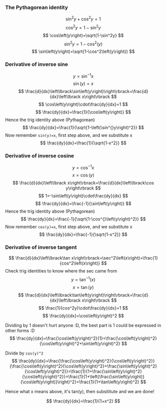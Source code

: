 ### The Pythagorean identity
  
$$ \sin^2y+\cos^2y=1 $$
$$ \cos^2y=1-\sin^2y $$
$$ \cos\left(y\right)=\sqrt{1-\sin^2y} $$
$$ \sin^2y=1-\cos^2\left(y\right) $$
$$ \sin\left(y\right)=\sqrt{1-\cos^2\left(y\right)} $$


### Derivative of inverse sine

$$ y=\sin^{-1}x $$
$$ \sin\left(y\right)=x $$
$$ \frac{d}{dx}\left\lbrack\sin\left(y\right)\right\rbrack=\frac{d}{dx}\left\lbrack x\right\rbrack $$
$$ \cos\left(y\right)\cdot\frac{dy}{dx}=1 $$
$$ \frac{dy}{dx}=\frac{1}{\cos\left(y\right)} $$
Hence the trig identity above (Pythagorean)
$$ \frac{dy}{dx}=\frac{1}{\sqrt{1-\left(\sin^{}y\right)^2}} $$
Now remember `sin(y)=x`, first step above, and we substitute x
$$ \frac{dy}{dx}=\frac{1}{\sqrt{1-x^2}} $$



### Derivative of inverse cosine
$$ y=\cos^{-1}x $$
$$ x=\cos\left(y\right) $$
$$ \frac{d}{dx}\left\lbrack x\right\rbrack=\frac{d}{dx}\left\lbrack\cos y\right\rbrack $$
$$ 1=-\sin\left(y\right)\cdot\frac{dy}{dx} $$
$$ \frac{dy}{dx}=\frac{-1}{\sin\left(y\right)} $$
Hence the trig identity above (Pythagorean)
$$ \frac{dy}{dx}=\frac{-1}{\sqrt{1-\cos^{}\left(y\right)^2}} $$
Now remember `cos(y)=x`, first step above, and we substitute x
$$ \frac{dy}{dx}=\frac{-1}{\sqrt{1-x^2}} $$


### Derivative of inverse tangent

$$ \frac{d}{dx}\left\lbrack\tan x\right\rbrack=\sec^2\left(x\right)=\frac{1}{cos^2\left(x\right)} $$
Check trig identities to know where the sec came from
$$  y=\tan^{-1}\left(x\right)  $$
$$  x=\tan\left(y\right)  $$
$$  \frac{d}{dx}\left\lbrack\tan\left(y\right)\right\rbrack=\frac{d}{dx}\left\lbrack x\right\rbrack  $$
$$ \frac{1}{cos^2y}\cdot\frac{dy}{dx}=1 $$
$$ \frac{dy}{dx}=\cos\left(y\right)^2 $$

Dividing by 1 doesn't hurt anyone :D, the best part is 1 could be expressed in other forms :D
$$ \frac{dy}{dx}=\frac{\cos\left(y\right)^2}{1}=\frac{\cos\left(y\right)^2}{\cos\left(y\right)^2+\sin\left(y\right)^2} $$

Divide by `cos(y)^2`
$$ \frac{dy}{dx}=\frac{\frac{\cos\left(y\right)^2}{\cos\left(y\right)^2}}{\frac{\cos\left(y\right)^2}{\cos\left(y\right)^2}+\frac{\sin\left(y\right)^2}{\cos\left(y\right)^2}}=\frac{1}{1+\frac{\sin\left(y\right)^2}{\cos\left(y\right)^2}}=\frac{1}{1+\left(\frac{\sin\left(y\right)}{\cos\left(y\right)}\right)^2}=\frac{1}{1+\tan\left(y\right)^2} $$

Hence what x means above, it's tan(y), then subsititute and we are done!

$$ \frac{dy}{dx}=\frac{1}{1+x^2} $$